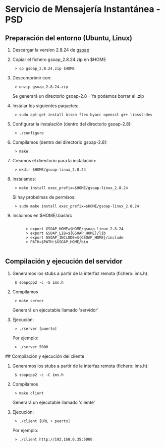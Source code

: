 # Servicio de Mensajería Instantánea - PSD

## Preparación del entorno (Ubuntu, Linux)
<ol>
  <li>
    <p>Descargar la version 2.8.24 de <a href="http://sourceforge.net/projects/gsoap2/files/">gsoap</a></p>
  </li>
  <li>
    <p>Copiar el fichero gsoap_2.8.24.zip en $HOME</p>
    <pre><code> > cp gsoap_2.8.24.zip $HOME </code></pre>
  </li>
  <li>
    <p>Descomprimir con:</p>
    <pre><code> > unzip gsoap_2.8.24.zip </code></pre>
    <p>Se generará un directorio gsoap-2.8 - Ya podemos borrar el .zip</p>
  </li>
  <li><p>Instalar los siguientes paquetes:</p>
      <pre><code> > sudo apt-get install bison flex byacc openssl g++ libssl-dev </code></pre>
  </li>
  <li>
    <p>Configurar la instalación (dentro del directorio gsoap-2.8):</p>
    <pre><code> > ./configure </code></pre>
  </li>
  <li>
    <p>Compilamos (dentro del directorio gsoap-2.8):</p>
    <pre><code> > make </code></pre>
  </li>
  <li>
    <p>Creamos el directorio para la instalación:</p>
    <pre><code> > mkdir $HOME/gsoap-linux_2.8.24 </code></pre>
  </li>
  <li>
    <p>Instalamos:</p>
    <pre><code> > make install exec_prefix=$HOME/gsoap-linux_2.8.24 </code></pre>
    <p>Si hay probelmas de permisos:</p>
    <pre><code> > sudo make install exec_prefix=$HOME/gsoap-linux_2.8.24 </code></pre>
  </li>
  
  <li>
    <p>Incluimos en $HOME/.bashrc</p>
    <pre><code>
      > export GSOAP_HOME=$HOME/gsoap-linux_2.8.24
      > export GSOAP_LIB=${GSOAP_HOME}/lib
      > export GSOAP_INCLUDE=${GSOAP_HOME}/include
      > PATH=$PATH:$GSOAP_HOME/bin
    </code></pre>
  </li>
  
</ol>

## Compilación y ejecución del servidor
  <ol>
    <li>
      <p>Generamos los stubs a partir de la interfaz remota (fichero: ims.h):</p>
      <pre><code> $ soapcpp2 -c -S ims.h </code></pre>
    </li>
    <li>
      <p>Compilamos</p>
      <pre><code> > make server </code></pre>
      <p> Generará un ejecutable llamado 'servidor' </p>
    </li>
    <li>
      <p>Ejecución:</p>
      <pre><code> > ./server [puerto] </code></pre>
      <p> Por ejemplo: </p>
      <pre><code> > ./server 5000 </code></pre>
    </li>
  </ol>
## Compilación y ejecución del cliente
  <ol>
    <li>
      <p>Generamos los stubs a partir de la interfaz remota (fichero: ims.h):</p>
      <pre><code> $ soapcpp2 -c -C ims.h </code></pre>
    </li>
    <li>
      <p>Compilamos</p>
      <pre><code> > make client </code></pre>
      <p> Generará un ejecutable llamado 'cliente' </p>
    </li>
    <li>
      <p>Ejecución:</p>
      <pre><code> > ./client [URL + puerto] </code></pre>
      <p> Por ejemplo: </p>
      <pre><code> > ./client http://192.168.0.35:5000 </code></pre>
    </li>
  </ol>

